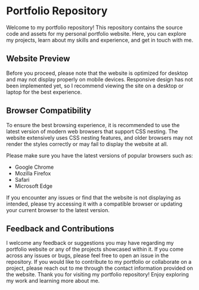 # Portfolio Repository

Welcome to my portfolio repository! This repository contains the source code and assets for my personal portfolio website. 
Here, you can explore my projects, learn about my skills and experience, and get in touch with me.

## Website Preview

Before you proceed, please note that the website is optimized for desktop and may not display properly on mobile devices. 
Responsive design has not been implemented yet, so I recommend viewing the site on a desktop or laptop for the best experience.

## Browser Compatibility

To ensure the best browsing experience, it is recommended to use the latest version of modern web browsers that support CSS nesting.
The website extensively uses CSS nesting features, and older browsers may not render the styles correctly or may fail to display the website at all.

Please make sure you have the latest versions of popular browsers such as:

- Google Chrome
- Mozilla Firefox
- Safari
- Microsoft Edge

If you encounter any issues or find that the website is not displaying as intended, please try accessing it with a compatible browser or updating your current browser to the latest version.

## Feedback and Contributions

I welcome any feedback or suggestions you may have regarding my portfolio website or any of the projects showcased within it.
If you come across any issues or bugs, please feel free to open an issue in the repository.
If you would like to contribute to my portfolio or collaborate on a project, please reach out to me through the contact information provided on the website.
Thank you for visiting my portfolio repository! Enjoy exploring my work and learning more about me.
